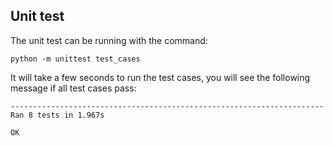 ## Unit test

The unit test can be running with the command:
```
python -m unittest test_cases
```

It will take a few seconds to run the test cases, you will see the following message if all test cases pass:
```
----------------------------------------------------------------------
Ran 8 tests in 1.967s

OK
```
